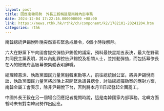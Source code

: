 ```yaml
---
layout: post
title: 回應南韓局勢　外長王毅稱這是南韓內部事務
date: 2024-12-04 17:22:16.000000000 +08:00
link: https://news.rthk.hk/rthk/ch/component/k2/1782101-20241204.htm
categories: rthk
---
```


南韓總統尹錫悅昨晚突然宣布緊急戒嚴令，6個小時後解除。

六大在野黨下午向國會提交彈劾尹錫悅的議案，預料最快星期五表決，最大在野黨共同民主黨表明，將以內亂罪控告尹錫悅及相關人士，並推動彈劾，而包括幕僚長在內的總統府高級幕僚集體表明辭職。

總理韓惪洙、執政黨國民力量黨魁韓東勳等人，前往總統辦公室，將與尹錫悅商談，執政黨國民力量黨將於晚上召開緊急議員總會，討論總統彈劾案的應對方案，南韓金屬工會表示，除非尹錫悅下台，否則將本月11日起發起全面罷工。

中國外長王毅在另一個場合回應記者提問時說，這是南韓國家內部事務。北韓方面暫時未有對南韓局勢作出回應。
